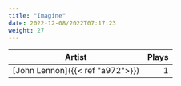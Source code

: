 ```yaml
---
title: "Imagine"
date: 2022-12-08/2022T07:17:23
weight: 27
---
```




 Artist | Plays 
----- | -----:
[John Lennon]({{< ref "a972">}}) | 1
